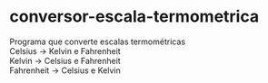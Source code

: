# conversor-escala-termometrica
Programa que converte escalas termométricas
<br>
Celsius    -> Kelvin e Fahrenheit
<br>
Kelvin     -> Celsius e Fahrenheit
<br>
Fahrenheit -> Celsius e Kelvin
<br>
